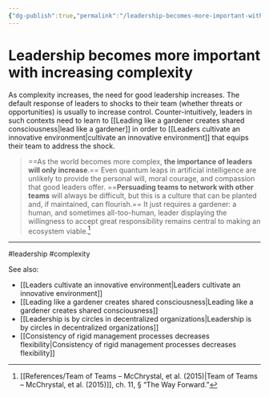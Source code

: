 ```yaml
---
{"dg-publish":true,"permalink":"/leadership-becomes-more-important-with-increasing-complexity/"}
---
```



# Leadership becomes more important with increasing complexity

As complexity increases, the need for good leadership increases. The default response of leaders to shocks to their team (whether threats or opportunities) is usually to increase control. Counter-intuitively, leaders in such contexts need to learn to [[Leading like a gardener creates shared consciousness\|lead like a gardener]] in order to [[Leaders cultivate an innovative environment\|cultivate an innovative environment]] that equips their team to address the shock.

> ==As the world becomes more complex, **the importance of leaders will only increase**.== Even quantum leaps in artificial intelligence are unlikely to provide the personal will, moral courage, and compassion that good leaders offer. ==**Persuading teams to network with other teams** will always be difficult, but this is a culture that can be planted and, if maintained, can flourish.== It just requires a gardener: a human, and sometimes all-too-human, leader displaying the willingness to accept great responsibility remains central to making an ecosystem viable.[^1]


---
#leadership #complexity 

See also:
- [[Leaders cultivate an innovative environment\|Leaders cultivate an innovative environment]]
- [[Leading like a gardener creates shared consciousness\|Leading like a gardener creates shared consciousness]]
- [[Leadership is by circles in decentralized organizations\|Leadership is by circles in decentralized organizations]]
- [[Consistency of rigid management processes decreases flexibility\|Consistency of rigid management processes decreases flexibility]]

[^1]: [[References/Team of Teams – McChrystal, et al. (2015)\|Team of Teams – McChrystal, et al. (2015)]], ch. 11, § “The Way Forward.”